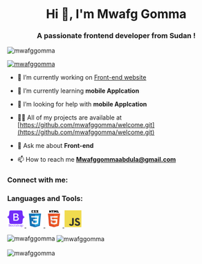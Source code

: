 <h1 align="center">Hi 👋, I'm Mwafg Gomma</h1>
<h3 align="center">A passionate frontend developer from Sudan !</h3>

<p align="left"> <img src="https://komarev.com/ghpvc/?username=mwafggomma&label=Profile%20views&color=0e75b6&style=flat" alt="mwafggomma" /> </p>

<p align="left"> <a href="https://github.com/ryo-ma/github-profile-trophy"><img src="https://github-profile-trophy.vercel.app/?username=mwafggomma" alt="mwafggomma" /></a> </p>

- 🔭 I’m currently working on [Front-end website](https://github.com/mwafggomma/welcome.git)

- 🌱 I’m currently learning **mobile Applcation**

- 🤝 I’m looking for help with **mobile Applcation**

- 👨‍💻 All of my projects are available at [https://github.com/mwafggomma/welcome.git](https://github.com/mwafggomma/welcome.git)

- 💬 Ask me about **Front-end**

- 📫 How to reach me **Mwafggommaabdula@gmail.com**

<h3 align="left">Connect with me:</h3>
<p align="left">
</p>

<h3 align="left">Languages and Tools:</h3>
<p align="left"> <a href="https://getbootstrap.com" target="_blank" rel="noreferrer"> <img src="https://raw.githubusercontent.com/devicons/devicon/master/icons/bootstrap/bootstrap-plain-wordmark.svg" alt="bootstrap" width="40" height="40"/> </a> <a href="https://www.w3schools.com/css/" target="_blank" rel="noreferrer"> <img src="https://raw.githubusercontent.com/devicons/devicon/master/icons/css3/css3-original-wordmark.svg" alt="css3" width="40" height="40"/> </a> <a href="https://www.w3.org/html/" target="_blank" rel="noreferrer"> <img src="https://raw.githubusercontent.com/devicons/devicon/master/icons/html5/html5-original-wordmark.svg" alt="html5" width="40" height="40"/> </a> <a href="https://developer.mozilla.org/en-US/docs/Web/JavaScript" target="_blank" rel="noreferrer"> <img src="https://raw.githubusercontent.com/devicons/devicon/master/icons/javascript/javascript-original.svg" alt="javascript" width="40" height="40"/> </a> </p>

<p><img align="left" src="https://github-readme-stats.vercel.app/api/top-langs?username=mwafggomma&show_icons=true&locale=en&layout=compact" alt="mwafggomma" /></p>

<p>&nbsp;<img align="center" src="https://github-readme-stats.vercel.app/api?username=mwafggomma&show_icons=true&locale=en" alt="mwafggomma" /></p>

<p><img align="center" src="https://github-readme-streak-stats.herokuapp.com/?user=mwafggomma&" alt="mwafggomma" /></p>
